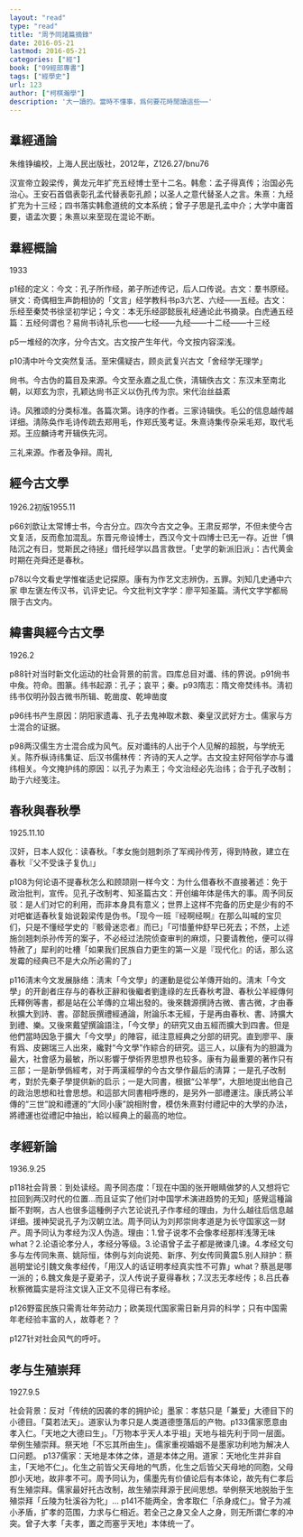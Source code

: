 ```yaml
---
layout: "read"
type: "read"
title: "周予同諸篇摘錄"
date: 2016-05-21
lastmod: 2016-05-21
categories: ["經"]
book: ["09經部專書"]
tags: ["經學史"]
url: 123
author: ["柯棋瀚學"]
description: '大一讀的。當時不懂事，爲何要花時閒讀這些⋯⋯'
---
```


## 羣經通論

朱维铮编校，上海人民出版社，2012年，Z126.27/bnu76

汉宣帝立榖梁传，黄龙元年扩充五经博士至十二名。韩愈：孟子得真传；治国必先治心。王安石首倡表彰孔孟代替表彰孔颜；以圣人之意代替圣人之言。朱熹：九经扩充为十三经；四书落实韩愈道统的文本系统；曾子子思是孔孟中介；大学中庸首要，语孟次要；朱熹以来至现在混论不断。

## 羣經概論

1933

p1经的定义：今文：孔子所作经，弟子所述传记，后人口传说。古文：羣书<n>原经</n>。骈文：奇偶相生声韵相协的「文言」<n>经学教科书</n>p3六艺、六经——五经。古文：乐经至秦焚书<n>徐坚初学记</n>；今文：本无乐经<n>邵懿辰礼经通论此书摘录。白虎通五经篇：五经何谓也？易尙书诗礼乐也</n>——七经——九经——十二经——十三经

p5一堆经的次序，分今古文。古文按产生年代，今文按内容深浅。

p10淸中叶今文突然复活。至宋儒疑古，顾炎武复兴古文「舍经学无理学」

尙书。今古伪的篇目及来源。今文至永嘉之乱亡佚，淸辑佚古文：东汉末至南北朝，以郑玄为宗，孔颖达尙书正义以伪孔传为宗。宋代治丝益紊

诗。风雅颂的分类标准。各篇次第。诗序的作者。三家诗辑佚。毛公的信息越传越详细。淸陈奂作毛诗传疏去郑用毛，作郑氏笺考证。朱熹诗集传杂采毛郑，取代毛郑。王应麟诗考开辑佚先河。

三礼来源。作者及争辩。周礼

## 經今古文學

1926.2初版1955.11

p66刘歆让太常博士书，今古分立。四次今古文之争。王肃反郑学，不但未使今古文复活，反而愈加混乱。东晋元帝设博士，西汉今文十四博士已无一存。近世「惧陆沉之有日，觉斯民之待拯」借托经学以昌言救世。「史学的新派旧派」：古代黄金时期在尧舜还是春秋。

p78以今文看史学惟崔适史记探原。康有为作艺文志辨伪，五罪。刘知几史通中六家 申左褒左传汉书，讥评史记。今文批判文字学：廖平知圣篇。淸代文字学都局限于古文内。

## 緯書與經今古文學

1926.2

p88针对当时新文化运动的社会背景的前言。四库总目对谶、纬的界说。p91尙书中矦。符命。图篆。纬书起源：孔子；哀平；秦。p93隋志：隋文帝焚纬书。淸初纬书仅明孙瑴古微书所辑、乾凿度、乾坤凿度

p96纬书产生原因：阴阳家遗毒、孔子去鬼神取术数、秦皇汉武好方士。儒家与方士混合的证据。

p98两汉儒生方士混合成为风气。反对谶纬的人出于个人见解的超脱，与学统无关。陈乔枞诗纬集证、后汉书儒林传：齐诗的天人之学。古文投主好阿俗学亦与谶纬相关。今文掩护纬的原因：以孔子为素王；今文治经必先治纬；合于孔子改制；助于六经笺注。

## 春秋與春秋學

1925.11.10

汉奸，日本人奴化：读春秋。「孝女施剑翘刺杀了军阀孙传芳，得到特赦，建立在春秋『父不受诛子复仇』」

p108为何论语不提春秋<n>怎么和顾颉刚一样</n>今文：为什么借春秋不直接著述：免于政治批判，宣传。<n>见孔子改制考、知圣篇</n>古文：开创编年体是伟大的事。周予同反驳：是人们对它的利用，而非本身具有意义；世界上这样不完备的历史是少有的<n>不对吧</n>崔适春秋复始说榖梁传是伪书。「现今一班『经啊经啊』在那么叫喊的宝贝们，只是不懂经学史的『骸骨迷恋者』而已」「可惜董仲舒早已死去；不然，上述施剑翘刺杀孙传芳的案子，不必经过法院侦查审判的麻烦，只要请教他，便可以得特赦了」<n>犀利的吐槽</n>「如果我们民族自力更生的第一义是『现代化』的话，那么这发霉的经典已不是大众所必需的了」

p116淸末今文发展脉络：淸末「今文學」的運動是從<v>公羊傳</v>开始的。淸末「今文學」的开創者庄存与的<v>春秋正辭</v>和後繼者劉逢祿的<v>左氏春秋考證</v>、<v>春秋公羊經傳何氏釋例</v>等書，都是站在<v>公羊傳</v>的立場出發的。後來魏源撰<v>詩古微</v>、<v>書古微</v>，才由<v>春秋</v>擴大到<v>詩</v>、<v>書</v>。邵懿辰撰<v>禮經通論</v>，附論乐本无經，于是再由<v>春秋</v>、<v>書</v>、<v>詩</v>擴大到<v>禮</v>、<v>樂</v>。又後來戴望撰<v>論語注</v>，「今文學」的研究又由<v>五經</v>而擴大到四書。但是他們當時因急于擴大「今文學」的陣容，祗注意經典之分部的研究。直到廖平、康有爲、皮錫瑞三人出來，纔對“今文學”作綜合的研究。這三人，以康有为的胆識为最大，社會感为最敏，所以影響于學術界思想界也较多。康有为最重要的著作只有三部；一是<v>新學僞經考</v>，对于两漢經學的今古文學作最后的淸算；一是<v>孔子改制考</v>，對於先秦子學提供新的启示；一是<v>大同書</v>，根据“公羊學”，大胆地提出他自己的政治思想和社會思想。和這部<v>大同書</v>相呼應的，是另外一部<v>禮運注</v>。康氏將<v>公羊傳</v>的“三世”說和<v>禮運</v>的“大同小康”說相附會，模仿朱熹對付<v>禮記</v>中的<v>大學</v>的办法，將<v>禮運</v>也從<v>禮記</v>中抽出，給以經典上的最高的地位。

## 孝經新論

1936.9.25

p118社会背景：到处读经。周予同态度：「现在中国的张开眼睛做梦的人又想将它拉回到两汉时代的位置…而且证实了他们对中国学术演进趋势的无知」<n>感覺這種論斷不對啊，古人也很多這種例子</n>六艺论说孔子作孝经的理由，为什么越往后信息越详细。援神契说孔子为汉朝立法。周予同认为刘邦崇尙孝道是为长守国家这一财产。周予同认为孝经为汉人伪造。理由：1.曾子说孝不会像孝经那样浅薄无味<n>what？</n>2.论语论孝分人，孝经分等级。3.论语曾子孟子都是微谏几谏。4.孝经文句多与左传同<n>朱熹、姚际恒</n>，体例与刘向说苑、新序、列女传同<n>黄震</n>5.别人辩护：蔡邕明堂论引魏文矦孝经传，「用汉人的话证明孝经真实性不可靠」<n>what？蔡邕是哪一派的</n>；6.魏文矦是子夏弟子，汉人传说子夏得春秋；7.汉志无孝经传；8.吕氏春秋察微篇实是将注文误入正文不见得已有孝经。

p126野蛮民族只需靑壮年劳动力；欧美现代国家需日新月异的科学；只有中国需年老经验丰富的人，故尊老<n>？？</n>

p127针对社会风气的呼吁。

## 孝与生殖崇拜

1927.9.5

社会背景：反对「传统的因袭的孝的拥护论」墨家：孝慈只是「兼爱」大德目下的小德目。「莫若法天」。道家认为孝只是人类道德堕落后的产物。p133儒家愿意由孝入仁。「天地之大德曰生」。「万物本乎天人本乎祖」天地与祖先利于同一层面。举例生殖崇拜。祭天地「不忘其所由生」。儒家重视婚姻不是墨家功利地为解决人口问题。
p137儒家：天地是本体之体，道是本体之用。道家：天地化生并非自主，「天地不仁」。化生之前皆父天母地的气质，化生之后皆父天母地的同胞，父母卽小天地，故非孝不可。周予同认为，儒墨先有价値论后有本体论，故先有仁孝后有生殖崇拜。儒家最好托古改制，故生殖崇拜源于民间思想。举例祭天地脱胎于生殖崇拜「丘陵为牡溪谷为牝」…
p141不能两全，舍孝取仁「杀身成仁」。曾子为减小矛盾，扩孝的范围，力求与仁相近。若全己之身又全人之身，则无所谓仁孝的冲突。曾子大孝「夫孝，置之而塞乎天地」本体统一了。
